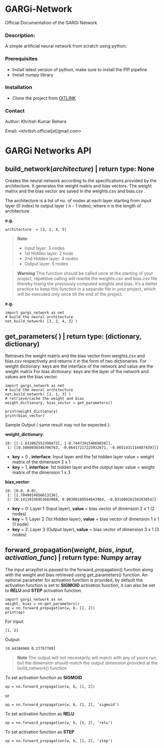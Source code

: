 # GARGi-Network
Official Documentation of the GARGi Network

### Description:

A simple artificial neural network from scratch using python. 

### Prerequisites

- Install latest version of python, make sure to install the PIP pipeline 
- Install numpy library

### Installation

- Clone the project from [GITLINK](https://github.com/khritish17/GARGi-Network.git)

### Contact

Author: Khritish Kumar Behera

Email: 
<khritish.official[at]gmail.com>


# GARGi Networks API

## build_network(*architecture*) | return type: None

Creates the neural network according to the specifications provided by the architecture. It generates the weight matrix and bias vectors. The weight matrix and the bias vector are saved in the weights.csv and bias.csv . 

The architecture is a list of no. of nodes at each layer starting from input layer     (0 index) to output layer ( n - 1 index); where n is the length of architecture 

**e.g.**

    architecture  = [3, 2, 4, 5]
> **Note**
> - Input layer: 		3 nodes
> - 1st Hidden layer: 	2 node
> - 2nd Hidden layer: 	4 nodes
> - Output layer: 		5 nodes 

> **Warning**
> This function should be called once at the starting of your project, repetitive calling will rewrite the weights.csv and bias.csv file thereby losing the previously computed weights and bias. It’s a better practice to keep this function in a separate file in your project, which will be executed only once till the end of the project.

**e.g.**

    import gargi_network as net
    # build the neural architecture
    net.build_network( [3, 2, 4, 3] )

## get_parameters( ) | return type: (dictionary, dictionary)

Retrieves the weight matrix and the bias vector from weights.csv and bias.csv respectively and returns it in the form of two dictionaries.
For weight dictionary: keys are the interface of the network and value are the weight matrix
For bias dictionary: keys are the layer of the network and values are the bias vector.

    import gargi_network as net
    # build the neural architecture
    net.build_network( [2, 1, 3] )
    # retrieve/cache the weight and bias 
    weight_dictionary, bias_vector = get_parameters()

    print(weight_dictionary)
    print(bias_vector)


Sample Output ( same result may not be expected ):

**weight_dictionary**:

    {0: [[-1.833882552398473], [-0.744739154869858]], 
     1: [[0.5060030345706763, -0.06417217225932671, -0.8651431114487439]]}

- **key** = 0 , **interface**: Input layer and the 1st hidden layer value = weight matrix of the dimension  2 x 1 
- **key** = 1, **interface**: 1st hidden layer and the output layer value = weight matrix of the dimension  1 x 3

**bias_vector**:

    {0: [0.0, 0.0], 
     1: [1.7049014856613136], 
     2: [0.14110336951682068, 0.08309189564643964, -0.03160026158283054]}

- **key** = 0: Layer 1 (Input layer), **value** = bias vector of dimension 2 x 1 (2 nodes)
- **key** = 1: Layer 2 (1st Hidden layer), **value** = bias vector of dimension 1 x 1 (1 node)
- **key** = 2: Layer 3 (Output layer), **value** = bias vector of dimension 3 x 1 (3 nodes)


## forward_propagation(*weight*, *bias*, *input*, *activation_func*) | return type: Numpy array

The input array/list is passed to the forward_propagation() function along with the weight and bias retrieved using get_parameters() function. An optional parameter for activation function is provided, by default the activation function is set to **SIGMOID** activation function, it can also be set to **RELU** and **STEP** activation function.

    import gargi_network as nn
    weight, bias = nn.get_parameters()
    op = nn.forward_propagation(w, b, [1, 2])
    print(op)
For input:
    
    [1, 2]
Output:
    
    [0.44384968 0.27767789]
> **Note**
> The output will not necessarily will match with any of yours run, but the dimension should match the output dimension provided at the build_network() function

To set activation function as **SIGMOID**

    op = nn.forward_propagation(w, b, [1, 2])
or 

    op = nn.forward_propagation(w, b, [1, 2], 'sigmoid')
To set activation function as **RELU**

    op = nn.forward_propagation(w, b, [1, 2], 'relu')

To set activation function as **STEP**

    op = nn.forward_propagation(w, b, [1, 2], 'step')
